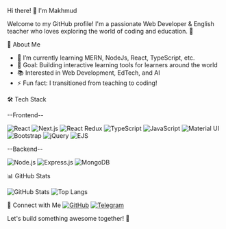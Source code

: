 Hi there! 👋 I'm Makhmud

Welcome to my GitHub profile! I'm a passionate Web Developer & English teacher who loves exploring the world of coding and education. 🚀

🚀 About Me
- 🌱 I’m currently learning MERN, NodeJs, React, TypeScript, etc.
- 🎯 Goal: Building interactive learning tools for learners around the world
- 📚 Interested in  Web Development, EdTech, and AI
- ⚡ Fun fact: I transitioned from teaching to coding!

🛠 Tech Stack

--Frontend--

![React](https://img.shields.io/badge/React-20232A?style=flat&logo=react&logoColor=61DAFB) ![Next.js](https://img.shields.io/badge/Next.js-000000?style=flat&logo=next.js&logoColor=white) ![React Redux](https://img.shields.io/badge/React_Redux-764ABC?style=flat&logo=redux&logoColor=white) ![TypeScript](https://img.shields.io/badge/TypeScript-007ACC?style=flat&logo=typescript&logoColor=white) ![JavaScript](https://img.shields.io/badge/JavaScript-F7DF1E?style=flat&logo=javascript&logoColor=black) ![Material UI](https://img.shields.io/badge/MUI-007FFF?style=flat&logo=mui&logoColor=white) ![Bootstrap](https://img.shields.io/badge/Bootstrap-7952B3?style=flat&logo=bootstrap&logoColor=white) ![jQuery](https://img.shields.io/badge/jQuery-0769AD?style=flat&logo=jquery&logoColor=white) ![EJS](https://img.shields.io/badge/EJS-ffffff?style=flat&logo=ejs&logoColor=black)  


--Backend--  

![Node.js](https://img.shields.io/badge/Node.js-43853D?style=flat&logo=node.js&logoColor=white) ![Express.js](https://img.shields.io/badge/Express.js-000000?style=flat&logo=express&logoColor=white) ![MongoDB](https://img.shields.io/badge/MongoDB-47A248?style=flat&logo=mongodb&logoColor=white)


 📊 GitHub Stats
 
![GitHub Stats](https://github-readme-stats.vercel.app/api?username=MakhmudSD&show_icons=true&theme=tokyonight)       ![Top Langs](https://github-readme-stats.vercel.app/api/top-langs/?username=MakhmudSD&layout=compact)


🔗 Connect with Me
[![GitHub](https://img.shields.io/badge/GitHub-black?style=flat&logo=github)](https://github.com/MakhmudSD) 
[![Telegram](https://img.shields.io/badge/Telegram-26A5E4?style=flat&logo=telegram)](https://t.me/makhmud_kudratov)  

Let's build something awesome together! 🚀

